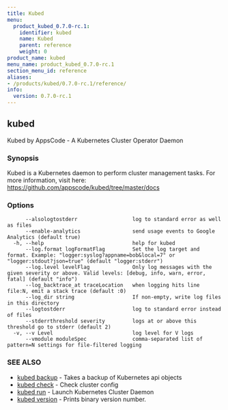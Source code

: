 ```yaml
---
title: Kubed
menu:
  product_kubed_0.7.0-rc.1:
    identifier: kubed
    name: Kubed
    parent: reference
    weight: 0
product_name: kubed
menu_name: product_kubed_0.7.0-rc.1
section_menu_id: reference
aliases:
- /products/kubed/0.7.0-rc.1/reference/
info:
  version: 0.7.0-rc.1
---
```


## kubed

Kubed by AppsCode - A Kubernetes Cluster Operator Daemon

### Synopsis

Kubed is a Kubernetes daemon to perform cluster management tasks. For more information, visit here: https://github.com/appscode/kubed/tree/master/docs

### Options

```
      --alsologtostderr                  log to standard error as well as files
      --enable-analytics                 send usage events to Google Analytics (default true)
  -h, --help                             help for kubed
      --log.format logFormatFlag         Set the log target and format. Example: "logger:syslog?appname=bob&local=7" or "logger:stdout?json=true" (default "logger:stderr")
      --log.level levelFlag              Only log messages with the given severity or above. Valid levels: [debug, info, warn, error, fatal] (default "info")
      --log_backtrace_at traceLocation   when logging hits line file:N, emit a stack trace (default :0)
      --log_dir string                   If non-empty, write log files in this directory
      --logtostderr                      log to standard error instead of files
      --stderrthreshold severity         logs at or above this threshold go to stderr (default 2)
  -v, --v Level                          log level for V logs
      --vmodule moduleSpec               comma-separated list of pattern=N settings for file-filtered logging
```

### SEE ALSO

* [kubed backup](/products/kubed/0.7.0-rc.1/reference/kubed_backup)	 - Takes a backup of Kubernetes api objects
* [kubed check](/products/kubed/0.7.0-rc.1/reference/kubed_check)	 - Check cluster config
* [kubed run](/products/kubed/0.7.0-rc.1/reference/kubed_run)	 - Launch Kubernetes Cluster Daemon
* [kubed version](/products/kubed/0.7.0-rc.1/reference/kubed_version)	 - Prints binary version number.


